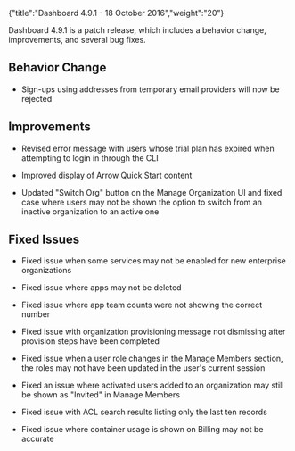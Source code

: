 {"title":"Dashboard 4.9.1 - 18 October 2016","weight":"20"}

Dashboard 4.9.1 is a patch release, which includes a behavior change, improvements, and several bug fixes.

## Behavior Change

* Sign-ups using addresses from temporary email providers will now be rejected

## Improvements

* Revised error message with users whose trial plan has expired when attempting to login in through the CLI

* Improved display of Arrow Quick Start content

* Updated "Switch Org" button on the Manage Organization UI and fixed case where users may not be shown the option to switch from an inactive organization to an active one

## Fixed Issues

* Fixed issue when some services may not be enabled for new enterprise organizations

* Fixed issue where apps may not be deleted

* Fixed issue where app team counts were not showing the correct number

* Fixed issue with organization provisioning message not dismissing after provision steps have been completed

* Fixed issue when a user role changes in the Manage Members section, the roles may not have been updated in the user's current session

* Fixed an issue where activated users added to an organization may still be shown as "Invited" in Manage Members

* Fixed issue with ACL search results listing only the last ten records

* Fixed issue where container usage is shown on Billing may not be accurate
